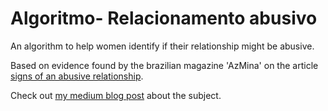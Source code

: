 # Algoritmo- Relacionamento abusivo
An algorithm to help women identify if their relationship might be abusive. 

Based on evidence found by the brazilian magazine 'AzMina' on the article [signs of an abusive relationship](azmina.com.br/reportagens/relacionamento-abusivo-15-sinais-de-que-voce-pode-estar-em-um/).

Check out [my medium blog post](https://medium.com/joguei-os-dados/criei-um-algoritmo-que-detecta-relacionamento-abusivo-1f073a6b42af) about the subject.
